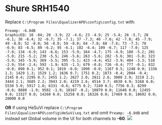 # Shure SRH1540
Replace `C:\Program Files\EqualizerAPO\config\config.txt` with:
```
Preamp: -6.0dB
GraphicEQ: 10 -84; 20 -3.9; 22 -4.6; 23 -4.9; 25 -5.4; 26 -5.7; 28 -6.1; 30 -6.4; 32 -6.7; 35 -7.1; 37 -7.3; 40 -7.6; 42 -7.8; 45 -7.9; 49 -8.0; 52 -8.0; 56 -8.0; 59 -8.0; 64 -7.8; 68 -7.6; 73 -7.3; 78 -6.9; 83 -6.5; 89 -6.2; 95 -6.1; 102 -6.4; 109 -6.7; 117 -7.0; 125 -7.0; 134 -6.9; 143 -6.6; 153 -5.9; 164 -4.7; 175 -4.9; 188 -5.2; 201 -5.0; 215 -5.2; 230 -5.5; 246 -5.6; 263 -5.6; 282 -5.6; 301 -5.8; 323 -5.9; 345 -5.9; 369 -5.5; 395 -5.1; 423 -4.4; 452 -3.9; 484 -3.3; 518 -2.9; 554 -2.4; 593 -1.9; 635 -1.3; 679 -0.8; 726 -0.4; 777 -0.1; 832 -0.0; 890 0.1; 952 0.1; 1019 -0.0; 1090 -0.0; 1167 0.5; 1248 0.9; 1336 1.3; 1429 1.3; 1529 1.2; 1636 0.7; 1751 0.2; 1873 -0.4; 2004 -0.4; 2145 0.4; 2295 0.7; 2455 1.2; 2627 2.0; 2811 2.6; 3008 2.9; 3219 2.2; 3444 2.1; 3685 2.2; 3943 2.0; 4219 2.6; 4514 3.7; 4830 4.9; 5168 6.0; 5530 5.0; 5917 1.0; 6331 -0.6; 6775 0.2; 7249 0.5; 7756 0.3; 8299 -0.6; 8880 -1.9; 9502 -1.9; 10167 -0.2; 10879 0.0; 11640 0.0; 12455 0.0; 13327 0.0; 14260 0.0; 15258 0.0; 16326 0.0; 17469 0.0; 18692 0.0; 20000 0.0
```
**OR** if using HeSuVi replace `C:\Program Files\EqualizerAPO\config\HeSuVi\eq.txt` and omit `Preamp: -6.0dB` and instead set Global volume in the UI for both channels to **-60**.
![](https://raw.githubusercontent.com/jaakkopasanen/AutoEq/master/results/Headphone.com/headphoncecom/onear/Shure%20SRH1540/Shure%20SRH1540.png)